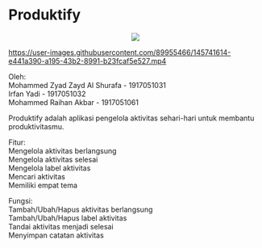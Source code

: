 # Produktify
<p align="center">
  <img src="https://user-images.githubusercontent.com/89955466/145740895-93a52e68-96d9-4344-a6e8-4221a3b1b96c.png" />
</p>

https://user-images.githubusercontent.com/89955466/145741614-e441a390-a195-43b2-8991-b23fcaf5e527.mp4  

Oleh:  
Mohammed Zyad Zayd Al Shurafa - 1917051031  
Irfan Yadi - 1917051032  
Mohammed Raihan Akbar - 1917051061  

Produktify adalah aplikasi pengelola aktivitas sehari-hari untuk membantu produktivitasmu.
  
Fitur:  
Mengelola aktivitas berlangsung  
Mengelola aktivitas selesai  
Mengelola label aktivitas  
Mencari aktivitas  
Memiliki empat tema  
  
Fungsi:  
Tambah/Ubah/Hapus aktivitas berlangsung  
Tambah/Ubah/Hapus label aktivitas  
Tandai aktivitas menjadi selesai  
Menyimpan catatan aktivitas  
